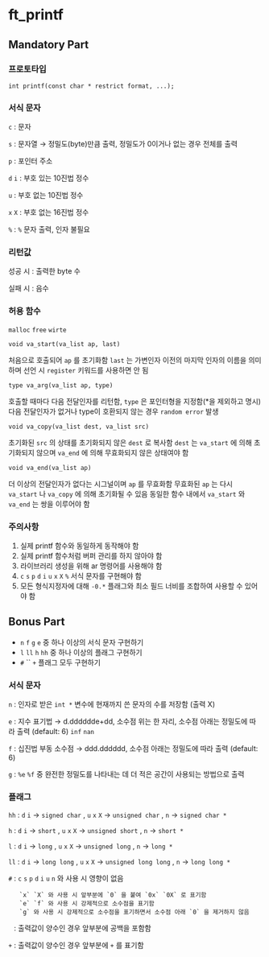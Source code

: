 # ft_printf

## Mandatory Part

### 프로토타입

`int printf(const char * restrict format, ...);`

### 서식 문자

`c` : 문자

`s` : 문자열 → 정밀도(byte)만큼 출력, 정밀도가 0이거나 없는 경우 전체를 출력

`p` : 포인터 주소

`d` `i` : 부호 있는 10진법 정수

`u` : 부호 없는 10진법 정수

`x` `X` : 부호 없는 16진법 정수

`%` : `%` 문자 출력, 인자 불필요

### 리턴값

성공 시 : 출력한 byte 수

실패 시 : 음수

### 허용 함수

`malloc` `free` `wirte` 

`void va_start(va_list ap, last)`

처음으로 호출되어 `ap` 를 초기화함
`last` 는 가변인자 이전의 마지막 인자의 이름을 의미하며 선언 시 `register` 키워드를 사용하면 안 됨

`type va_arg(va_list ap, type)`

호출할 때마다 다음 전달인자를 리턴함, `type` 은 포인터형을 지정함(*을 제외하고 명시)
다음 전달인자가 없거나 type이 호환되지 않는 경우 `random error` 발생

`void va_copy(va_list dest, va_list src)`

초기화된 `src` 의 상태를 초기화되지 않은 `dest` 로 복사함
`dest` 는 `va_start` 에 의해 초기화되지 않으며 `va_end` 에 의해 무효화되지 않은 상태여야 함

`void va_end(va_list ap)`

더 이상의 전달인자가 없다는 시그널이며 `ap` 를 무효화함
무효화된 `ap` 는 다시 `va_start` 나 `va_copy` 에 의해 초기화될 수 있음
동일한 함수 내에서 `va_start` 와 `va_end` 는 쌍을 이루어야 함

### 주의사항

1. 실제 printf 함수와 동일하게 동작해야 함
2. 실제 printf 함수처럼 버퍼 관리를 하지 않아야 함
3. 라이브러리 생성을 위해 ar 명령어를 사용해야 함
4. `c` `s` `p` `d` `i` `u` `x` `X` `%` 서식 문자를 구현해야 함
5. 모든 형식지정자에 대해 `-0.*` 플래그와 최소 필드 너비를 조합하여 사용할 수 있어야 함

## Bonus Part

- `n` `f` `g` `e` 중 하나 이상의 서식 문자 구현하기
- `l` `ll` `h` `hh` 중 하나 이상의 플래그 구현하기
- `#`  `` `+` 플래그 모두 구현하기

### 서식 문자

`n` : 인자로 받은 `int *` 변수에 현재까지 쓴 문자의 수를 저장함 (출력 X)

`e` : 지수 표기법 → d.dddddde+dd, 소수점 위는 한 자리, 소수점 아래는 정밀도에 따라 출력 (default: 6) `inf` `nan`

`f` : 십진법 부동 소수점 → ddd.dddddd, 소수점 아래는 정밀도에 따라 출력 (default: 6)

`g` : `%e` `%f` 중 완전한 정밀도를 나타내는 데 더 적은 공간이 사용되는 방법으로 출력

### 플래그

`hh` : `d` `i` → `signed char` , `u` `x` `X` → `unsigned char` , `n` → `signed char *`

`h` : `d` `i` → `short` , `u` `x` `X` → `unsigned short` , `n` → `short *`

`l` : `d` `i` → `long` , `u` `x` `X` → `unsigned long` , `n` → `long *`

`ll` : `d` `i` → `long long` , `u` `x` `X` → `unsigned long long` , `n` → `long long *`

`#` : `c` `s` `p` `d` `i` `u` `n` 와 사용 시 영향이 없음

       `x` `X` 와 사용 시 앞부분에 `0` 을 붙여 `0x` `0X` 로 표기함
       `e` `f` 와 사용 시 강제적으로 소수점을 표기함
       `g` 와 사용 시 강제적으로 소수점을 표기하면서 소수점 아래 `0` 을 제거하지 않음

 ` ` : 출력값이 양수인 경우 앞부분에 공백을 포함함

`+` : 출력값이 양수인 경우 앞부분에 `+` 를 표기함
